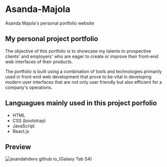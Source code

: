 # Asanda-Majola
Asanda Majola's personal portfolio website

## My personal project portfolio

 The objective of this portfolio is to showcase my talents  to prospective clients' and employers' who are eager to create or improve their front-end web interfaces of their products.

 The portfolio is built using a combination of tools and technologies primarily used in front-end web development that prove to be vital in developing modern user interfaces that are not only user friendly but also efficient for a company's operations.

## Languagues mainly used in this project porfolio

* HTML
* CSS (bootstrap)
* JavaScript
* React.js

## Preview 
![asandahdevs github io_(Galaxy Tab S4)](https://user-images.githubusercontent.com/89397749/182876188-3a760453-d3e1-44ea-aa0d-3111a2dca20a.png)
